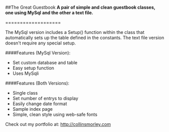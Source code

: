 ##The Great Guestbook
**A pair of simple and clean guestbook classes, one using MySql and the other a text file.**

===================

The MySql version includes a Setup() function within the class that automatically sets up the table defined in the constants.
The text file version doesn't require any special setup.

####Features (MySql Version):
* Set custom database and table
* Easy setup function
* Uses MySqli

####Features (Both Versions):
* Single class
* Set number of entrys to display
* Easily change date format
* Sample index page
* Simple, clean style using web-safe fonts

Check out my portfolio at: http://collinsmorley.com
